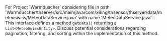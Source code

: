 For Project 'Warmduscher' considering file in path 'Warmduscher/thserver/src/main/java/com/x8ing/thsensor/thserver/data/meteoswiss/MeteoDataService.java' with name 'MeteoDataService.java'... 
This interface defines a method `getData()` returning a `List<MeteoSwissEntity>`. Discuss potential considerations regarding pagination, filtering, and sorting within the implementation of this method.